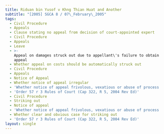 ```yaml
---
title: Riduan bin Yusof v Khng Thian Huat and Another
subtitle: "[2005] SGCA 8 / 07\_February\_2005"
tags:
  - Civil Procedure
  - Appeals
  - Clause stating no appeal from decision of court-appointed expert
  - Civil Procedure
  - Appeals
  - Leave
  - >-
    Appeal on damages struck out due to appellant\'s failure to obtain leave to
    appeal
  - Whether appeal on costs should be automatically struck out
  - Civil Procedure
  - Appeals
  - Notice of Appeal
  - Whether notice of appeal irregular
  - 'Whether notice of appeal frivolous, vexatious or abuse of process'
  - 'Order 57 r 3 Rules of Court (Cap 322, R 5, 2004 Rev Ed)'
  - Civil Procedure
  - Striking out
  - Notice of appeal
  - 'Whether notice of appeal frivolous, vexatious or abuse of process'
  - Whether clear and obvious case for striking out
  - 'Order 57 r 3 Rules of Court (Cap 322, R 5, 2004 Rev Ed)'
layout: single
---
```


